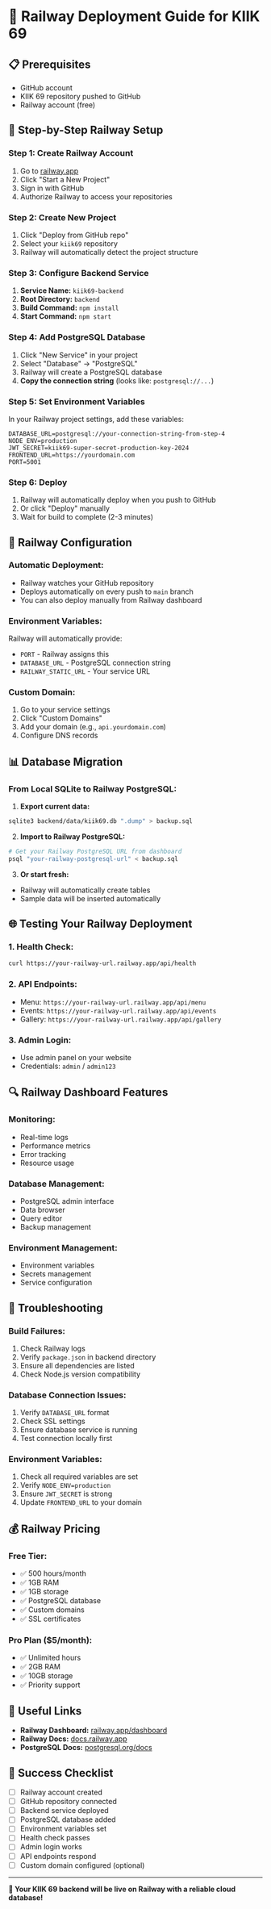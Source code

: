 # 🚀 Railway Deployment Guide for KIIK 69

## 📋 **Prerequisites**
- GitHub account
- KIIK 69 repository pushed to GitHub
- Railway account (free)

## 🎯 **Step-by-Step Railway Setup**

### **Step 1: Create Railway Account**
1. Go to [railway.app](https://railway.app)
2. Click "Start a New Project"
3. Sign in with GitHub
4. Authorize Railway to access your repositories

### **Step 2: Create New Project**
1. Click "Deploy from GitHub repo"
2. Select your `kiik69` repository
3. Railway will automatically detect the project structure

### **Step 3: Configure Backend Service**
1. **Service Name:** `kiik69-backend`
2. **Root Directory:** `backend`
3. **Build Command:** `npm install`
4. **Start Command:** `npm start`

### **Step 4: Add PostgreSQL Database**
1. Click "New Service" in your project
2. Select "Database" → "PostgreSQL"
3. Railway will create a PostgreSQL database
4. **Copy the connection string** (looks like: `postgresql://...`)

### **Step 5: Set Environment Variables**
In your Railway project settings, add these variables:

```
DATABASE_URL=postgresql://your-connection-string-from-step-4
NODE_ENV=production
JWT_SECRET=kiik69-super-secret-production-key-2024
FRONTEND_URL=https://yourdomain.com
PORT=5001
```

### **Step 6: Deploy**
1. Railway will automatically deploy when you push to GitHub
2. Or click "Deploy" manually
3. Wait for build to complete (2-3 minutes)

## 🔧 **Railway Configuration**

### **Automatic Deployment:**
- Railway watches your GitHub repository
- Deploys automatically on every push to `main` branch
- You can also deploy manually from Railway dashboard

### **Environment Variables:**
Railway will automatically provide:
- `PORT` - Railway assigns this
- `DATABASE_URL` - PostgreSQL connection string
- `RAILWAY_STATIC_URL` - Your service URL

### **Custom Domain:**
1. Go to your service settings
2. Click "Custom Domains"
3. Add your domain (e.g., `api.yourdomain.com`)
4. Configure DNS records

## 📊 **Database Migration**

### **From Local SQLite to Railway PostgreSQL:**
1. **Export current data:**
```bash
sqlite3 backend/data/kiik69.db ".dump" > backup.sql
```

2. **Import to Railway PostgreSQL:**
```bash
# Get your Railway PostgreSQL URL from dashboard
psql "your-railway-postgresql-url" < backup.sql
```

3. **Or start fresh:**
- Railway will automatically create tables
- Sample data will be inserted automatically

## 🌐 **Testing Your Railway Deployment**

### **1. Health Check:**
```bash
curl https://your-railway-url.railway.app/api/health
```

### **2. API Endpoints:**
- Menu: `https://your-railway-url.railway.app/api/menu`
- Events: `https://your-railway-url.railway.app/api/events`
- Gallery: `https://your-railway-url.railway.app/api/gallery`

### **3. Admin Login:**
- Use admin panel on your website
- Credentials: `admin` / `admin123`

## 🔍 **Railway Dashboard Features**

### **Monitoring:**
- Real-time logs
- Performance metrics
- Error tracking
- Resource usage

### **Database Management:**
- PostgreSQL admin interface
- Data browser
- Query editor
- Backup management

### **Environment Management:**
- Environment variables
- Secrets management
- Service configuration

## 🚨 **Troubleshooting**

### **Build Failures:**
1. Check Railway logs
2. Verify `package.json` in backend directory
3. Ensure all dependencies are listed
4. Check Node.js version compatibility

### **Database Connection Issues:**
1. Verify `DATABASE_URL` format
2. Check SSL settings
3. Ensure database service is running
4. Test connection locally first

### **Environment Variables:**
1. Check all required variables are set
2. Verify `NODE_ENV=production`
3. Ensure `JWT_SECRET` is strong
4. Update `FRONTEND_URL` to your domain

## 💰 **Railway Pricing**

### **Free Tier:**
- ✅ 500 hours/month
- ✅ 1GB RAM
- ✅ 1GB storage
- ✅ PostgreSQL database
- ✅ Custom domains
- ✅ SSL certificates

### **Pro Plan ($5/month):**
- ✅ Unlimited hours
- ✅ 2GB RAM
- ✅ 10GB storage
- ✅ Priority support

## 🔗 **Useful Links**

- **Railway Dashboard:** [railway.app/dashboard](https://railway.app/dashboard)
- **Railway Docs:** [docs.railway.app](https://docs.railway.app)
- **PostgreSQL Docs:** [postgresql.org/docs](https://postgresql.org/docs)

## 🎉 **Success Checklist**

- [ ] Railway account created
- [ ] GitHub repository connected
- [ ] Backend service deployed
- [ ] PostgreSQL database added
- [ ] Environment variables set
- [ ] Health check passes
- [ ] Admin login works
- [ ] API endpoints respond
- [ ] Custom domain configured (optional)

---

**🚀 Your KIIK 69 backend will be live on Railway with a reliable cloud database!** 